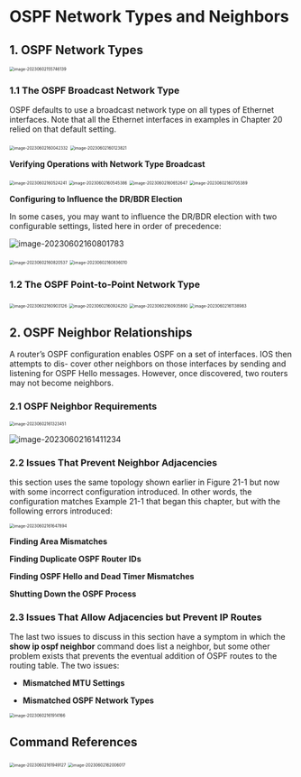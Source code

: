 # **OSPF Network Types and Neighbors**

## 1. **OSPF Network Types**

<img src="images/image-20230602155746139.png" alt="image-20230602155746139" style="zoom:50%;" />

### 1.1 **The OSPF Broadcast Network Type**

OSPF defaults to use a broadcast network type on all types of Ethernet interfaces. Note that all the Ethernet interfaces in examples in Chapter 20 relied on that default setting.

<img src="images/image-20230602160042332.png" alt="image-20230602160042332" style="zoom:50%;" />

<img src="images/image-20230602160123821.png" alt="image-20230602160123821" style="zoom:50%;" />

**Verifying Operations with Network Type Broadcast**

<img src="images/image-20230602160524241.png" alt="image-20230602160524241" style="zoom:50%;" />

<img src="images/image-20230602160545386.png" alt="image-20230602160545386" style="zoom:50%;" />

<img src="images/image-20230602160652647.png" alt="image-20230602160652647" style="zoom:50%;" />

<img src="images/image-20230602160705389.png" alt="image-20230602160705389" style="zoom:50%;" />

**Configuring to Influence the DR/BDR Election**

In some cases, you may want to influence the DR/BDR election with two configurable settings, listed here in order of precedence:

![image-20230602160801783](images/image-20230602160801783.png)

<img src="images/image-20230602160820537.png" alt="image-20230602160820537" style="zoom:50%;" />

<img src="images/image-20230602160836010.png" alt="image-20230602160836010" style="zoom:50%;" />



### 1.2 **The OSPF Point-to-Point Network Type**

<img src="images/image-20230602160903126.png" alt="image-20230602160903126" style="zoom:50%;" />

<img src="images/image-20230602160924250.png" alt="image-20230602160924250" style="zoom:50%;" />

<img src="images/image-20230602160935890.png" alt="image-20230602160935890" style="zoom:50%;" />

<img src="images/image-20230602161138983.png" alt="image-20230602161138983" style="zoom:50%;" />

## 2. **OSPF Neighbor Relationships**

A router’s OSPF configuration enables OSPF on a set of interfaces. IOS then attempts to dis- cover other neighbors on those interfaces by sending and listening for OSPF Hello messages. However, once discovered, two routers may not become neighbors. 

### 2.1 **OSPF Neighbor Requirements**

<img src="images/image-20230602161323451.png" alt="image-20230602161323451" style="zoom:50%;" />

![image-20230602161411234](images/image-20230602161411234.png)

### 2.2 **Issues That Prevent Neighbor Adjacencies**

this section uses the same topology shown earlier in Figure 21-1 but now with some incorrect configuration introduced. In other words, the configuration matches Example 21-1 that began this chapter, but with the following errors introduced:

<img src="images/image-20230602161647894.png" alt="image-20230602161647894" style="zoom:50%;" />

**Finding Area Mismatches**

**Finding Duplicate OSPF Router IDs**

**Finding OSPF Hello and Dead Timer Mismatches**

**Shutting Down the OSPF Process**

### 2.3 **Issues That Allow Adjacencies but Prevent IP Routes**

The last two issues to discuss in this section have a symptom in which the **show ip ospf neighbor** command does list a neighbor, but some other problem exists that prevents the eventual addition of OSPF routes to the routing table. The two issues: 

- **Mismatched MTU Settings**

- **Mismatched OSPF Network Types**

<img src="images/image-20230602161914166.png" alt="image-20230602161914166" style="zoom:50%;" />

## **Command References**

<img src="images/image-20230602161949127.png" alt="image-20230602161949127" style="zoom:50%;" />

<img src="images/image-20230602162006017.png" alt="image-20230602162006017" style="zoom:50%;" />



